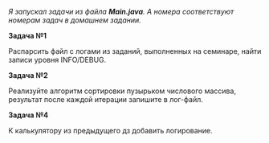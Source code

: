 *Я запускал задачи из файла **Main.java**. А номера соответствуют номерам задач в домашнем задании.*

**Задача №1**

Распарсить файл с логами из заданий, выполненных на семинаре, найти записи уровня INFO/DEBUG.

**Задача №2**

Реализуйте алгоритм сортировки пузырьком числового массива,
результат после каждой итерации запишите в лог-файл.

**Задача №4**

К калькулятору из предыдущего дз добавить логирование.
